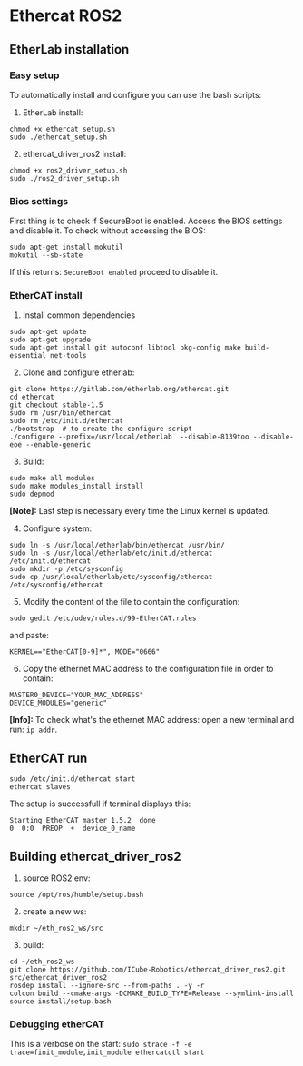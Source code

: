# Ethercat ROS2

## EtherLab installation

### Easy setup
To automatically install and configure you can use the bash scripts:
1. EtherLab install:
```
chmod +x ethercat_setup.sh
sudo ./ethercat_setup.sh
```
2. ethercat_driver_ros2 install:
```
chmod +x ros2_driver_setup.sh
sudo ./ros2_driver_setup.sh
```


### Bios settings
First thing is to check if SecureBoot is enabled. Access the BIOS settings and disable it. To check without accessing the BIOS:
```
sudo apt-get install mokutil
mokutil --sb-state
```

If this returns: `SecureBoot enabled` proceed to disable it.


### EtherCAT install

1. Install common dependencies
```
sudo apt-get update
sudo apt-get upgrade
sudo apt-get install git autoconf libtool pkg-config make build-essential net-tools
```

2. Clone and configure etherlab:
```
git clone https://gitlab.com/etherlab.org/ethercat.git
cd ethercat
git checkout stable-1.5
sudo rm /usr/bin/ethercat
sudo rm /etc/init.d/ethercat
./bootstrap  # to create the configure script
./configure --prefix=/usr/local/etherlab  --disable-8139too --disable-eoe --enable-generic
```

3. Build:
```
sudo make all modules
sudo make modules_install install
sudo depmod
```

**[Note]:** Last step is necessary every time the Linux kernel is updated.

4. Configure system:
```
sudo ln -s /usr/local/etherlab/bin/ethercat /usr/bin/
sudo ln -s /usr/local/etherlab/etc/init.d/ethercat /etc/init.d/ethercat
sudo mkdir -p /etc/sysconfig
sudo cp /usr/local/etherlab/etc/sysconfig/ethercat /etc/sysconfig/ethercat
```

5. Modify the content of the file to contain the configuration:
```
sudo gedit /etc/udev/rules.d/99-EtherCAT.rules
```
and paste: 
```
KERNEL=="EtherCAT[0-9]*", MODE="0666"
```

6. Copy the ethernet MAC address to the configuration file in order to contain:
```
MASTER0_DEVICE="YOUR_MAC_ADDRESS"
DEVICE_MODULES="generic"
```

**[Info]:** To check what's the ethernet MAC address: open a new terminal and run: `ip addr`.

## EtherCAT run
```
sudo /etc/init.d/ethercat start
ethercat slaves
```

The setup is successfull if terminal displays this:
```
Starting EtherCAT master 1.5.2  done
0  0:0  PREOP  +  device_0_name
```

## Building ethercat_driver_ros2
1. source ROS2 env: 
```
source /opt/ros/humble/setup.bash
```

2. create a new ws: 
```
mkdir ~/eth_ros2_ws/src
```

3. build:
```
cd ~/eth_ros2_ws
git clone https://github.com/ICube-Robotics/ethercat_driver_ros2.git src/ethercat_driver_ros2
rosdep install --ignore-src --from-paths . -y -r
colcon build --cmake-args -DCMAKE_BUILD_TYPE=Release --symlink-install
source install/setup.bash
```

### Debugging etherCAT
This is a verbose on the start: `sudo strace -f -e trace=finit_module,init_module ethercatctl start`
